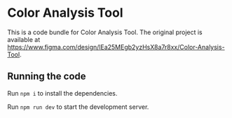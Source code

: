 
  # Color Analysis Tool

  This is a code bundle for Color Analysis Tool. The original project is available at https://www.figma.com/design/lEa25MEgb2yzHsX8a7r8xx/Color-Analysis-Tool.

  ## Running the code

  Run `npm i` to install the dependencies.

  Run `npm run dev` to start the development server.
  